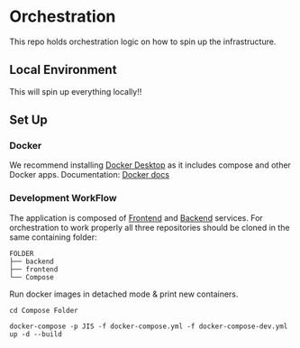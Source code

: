 # Orchestration

This repo holds orchestration logic on how to spin up the infrastructure.

## Local Environment

This will spin up everything locally!!

## Set Up

### Docker

We recommend installing [Docker Desktop](https://www.docker.com/get-started "Docker Desktop Get Started") as it includes compose and other Docker apps.
Documentation: [Docker docs](https://docs.docker.com/compose/install/ "Docker Desktop Get Started")

### Development WorkFlow

The application is composed of [Frontend](https://github.com/robinferm/jobs-in-sweden-FE "Frontend Repo") and [Backend](https://github.com/robinferm/jobs-in-sweden-BE "Backend repo") services. For orchestration to work properly all three repositories should be cloned in the same containing folder:

```
FOLDER
├── backend
├── frontend
└── Compose
```

Run docker images in detached mode & print new containers.

```
cd Compose Folder

docker-compose -p JIS -f docker-compose.yml -f docker-compose-dev.yml up -d --build
```
